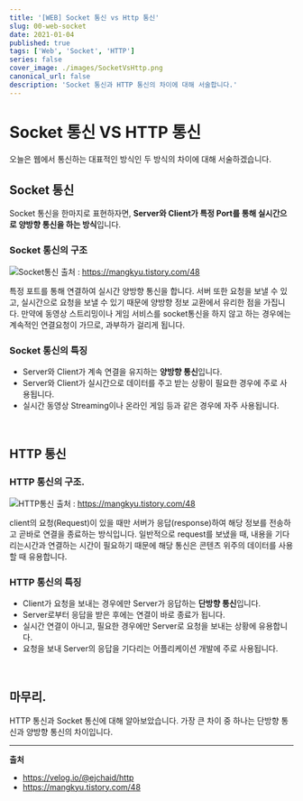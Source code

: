 ```yaml
---
title: '[WEB] Socket 통신 vs Http 통신'
slug: 00-web-socket
date: 2021-01-04
published: true
tags: ['Web', 'Socket', 'HTTP']
series: false
cover_image: ./images/SocketVsHttp.png
canonical_url: false
description: 'Socket 통신과 HTTP 통신의 차이에 대해 서술합니다.'
---
```


# Socket 통신 VS HTTP 통신

오늘은 웹에서 통신하는 대표적인 방식인 두 방식의 차이에 대해 서술하겠습니다.

## Socket 통신

Socket 통신을 한마지로 표현하자면, **Server와 Client가 특정 Port를 통해 실시간으로 양방향 통신을 하는 방식**입니다.

### Socket 통신의 구조

![Socket통신](https://user-images.githubusercontent.com/42582516/103532675-042a2600-4ecf-11eb-815c-b73529445021.png)
출처 : https://mangkyu.tistory.com/48

특정 포트를 통해 연결하여 실시간 양방향 통신을 합니다. 서버 또한 요청을 보낼 수 있고, 실시간으로 요청을 보낼 수 있기 때문에 양방향 정보 교환에서 유리한 점을 가집니다. 만약에 동영상 스트리밍이나 게임 서비스를 socket통신을 하지 않고 하는 경우에는 계속적인 연결요청이 가므로, 과부하가 걸리게 됩니다.

### Socket 통신의 특징

- Server와 Client가 계속 연결을 유지하는 **양방향 통신**입니다.
- Server와 Client가 실시간으로 데이터를 주고 받는 상황이 필요한 경우에 주로 사용됩니다.
- 실시간 동영상 Streaming이나 온라인 게임 등과 같은 경우에 자주 사용됩니다.

<br/>

## HTTP 통신

### HTTP 통신의 구조.

![HTTP통신](https://user-images.githubusercontent.com/42582516/103532658-feccdb80-4ece-11eb-8085-2cb7d7f83d8d.png)
출처 : https://mangkyu.tistory.com/48

client의 요청(Request)이 있을 때만 서버가 응답(response)하여 해당 정보를 전송하고 곧바로 연결을 종료하는 방식입니다. 일반적으로 request를 보냈을 때, 내용을 기다리는시간과 연결하는 시간이 필요하기 때문에 해당 통신은 콘텐츠 위주의 데이터를 사용할 때 유용합니다.

### HTTP 통신의 특징

- Client가 요청을 보내는 경우에만 Server가 응답하는 **단방향 통신**입니다.
- Server로부터 응답을 받은 후에는 연결이 바로 종료가 됩니다.
- 실시간 연결이 아니고, 필요한 경우에만 Server로 요청을 보내는 상황에 유용합니다.
- 요청을 보내 Server의 응답을 기다리는 어플리케이션 개발에 주로 사용됩니다.

<br/>

## 마무리.

HTTP 통신과 Socket 통신에 대해 알아보았습니다. 가장 큰 차이 중 하나는 단방향 통신과 양방향 통신의 차이입니다.

---

**출처**

- https://velog.io/@ejchaid/http
- https://mangkyu.tistory.com/48

